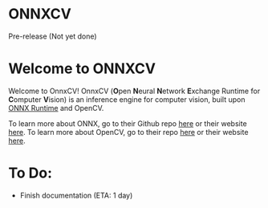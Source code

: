 # ONNXCV
Pre-release (Not yet done)

# Welcome to ONNXCV
Welcome to OnnxCV! OnnxCV (**O**pen **N**eural **N**etwork **E**xchange Runtime for **C**omputer **V**ision) is an inference engine for computer vision, built upon [ONNX Runtime](https://github.com/Microsoft/onnxruntime) and OpenCV.

To learn more about ONNX, go to their Github repo [here](https://github.com/onnx/onnx) or their website [here](https://onnx.ai/).
To learn more about OpenCV, go to their repo [here](https://github.com/opencv/opencv) or their website [here](https://opencv.org/).


# To Do:
  - Finish documentation (ETA: 1 day)

